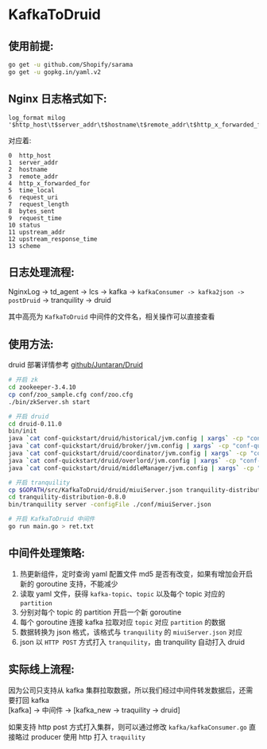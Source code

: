 # KafkaToDruid


## 使用前提:  

``` sh
go get -u github.com/Shopify/sarama
go get -u gopkg.in/yaml.v2
```

## Nginx 日志格式如下:  

``` nginx
log_format milog '$http_host\t$server_addr\t$hostname\t$remote_addr\t$http_x_forwarded_for\t$time_local\t$request_uri\t$request_length\t$bytes_sent\t$request_time\t$status\t$upstream_addr\t$upstream_response_time\t$scheme';
```

对应着:  

```
0  http_host
1  server_addr
2  hostname
3  remote_addr
4  http_x_forwarded_for
5  time_local
6  request_uri
7  request_length
8  bytes_sent
9  request_time
10 status
11 upstream_addr
12 upstream_response_time
13 scheme
```

## 日志处理流程:  

NginxLog -> td_agent -> lcs -> kafka -> `kafkaConsumer -> kafka2json -> postDruid` -> tranquility -> druid

其中高亮为 `KafkaToDruid` 中间件的文件名，相关操作可以直接查看  

## 使用方法:  

druid 部署详情参考 [github/Juntaran/Druid](https://github.com/Juntaran/Note/blob/master/Data_Mining-Machine_Learning/Druid/Druid%E9%83%A8%E7%BD%B2.md)  

``` sh
# 开启 zk
cd zookeeper-3.4.10
cp conf/zoo_sample.cfg conf/zoo.cfg
./bin/zkServer.sh start

# 开启 druid
cd druid-0.11.0
bin/init
java `cat conf-quickstart/druid/historical/jvm.config | xargs` -cp "conf-quickstart/druid/_common:conf-quickstart/druid/historical:lib/*" io.druid.cli.Main server historical
java `cat conf-quickstart/druid/broker/jvm.config | xargs` -cp "conf-quickstart/druid/_common:conf-quickstart/druid/broker:lib/*" io.druid.cli.Main server broker
java `cat conf-quickstart/druid/coordinator/jvm.config | xargs` -cp "conf-quickstart/druid/_common:conf-quickstart/druid/coordinator:lib/*" io.druid.cli.Main server coordinator
java `cat conf-quickstart/druid/overlord/jvm.config | xargs` -cp "conf-quickstart/druid/_common:conf-quickstart/druid/overlord:lib/*" io.druid.cli.Main server overlord
java `cat conf-quickstart/druid/middleManager/jvm.config | xargs` -cp "conf-quickstart/druid/_common:conf-quickstart/druid/middleManager:lib/*" io.druid.cli.Main server middleManager

# 开启 tranquility
cp $GOPATH/src/KafkaToDruid/druid/miuiServer.json tranquility-distribution-0.8.0/conf
cd tranquility-distribution-0.8.0
bin/tranquility server -configFile ./conf/miuiServer.json

# 开启 KafkaToDruid 中间件
go run main.go > ret.txt
```

## 中间件处理策略:  

1. 热更新组件，定时查询 yaml 配置文件 md5 是否有改变，如果有增加会开启新的 goroutine 支持，不能减少
2. 读取 yaml 文件，获得 `kafka-topic`、`topic` 以及每个 topic 对应的 `partition`  
3. 分别对每个 topic 的 partition 开启一个新 goroutine  
4. 每个 goroutine 连接 kafka 拉取对应 `topic` 对应 `partition` 的数据  
5. 数据转换为 json 格式，该格式与 `tranquility` 的 `miuiServer.json` 对应  
6. json 以 `HTTP POST` 方式打入 `tranquility`，由 tranquility 自动打入 druid  


## 实际线上流程:  

因为公司只支持从 kafka 集群拉取数据，所以我们经过中间件转发数据后，还需要打回 kafka  
[kafka] -> 中间件 -> [kafka_new -> traquility -> druid]  

如果支持 http post 方式打入集群，则可以通过修改 `kafka/kafkaConsumer.go` 直接略过 producer 使用 http 打入 `traquility`
